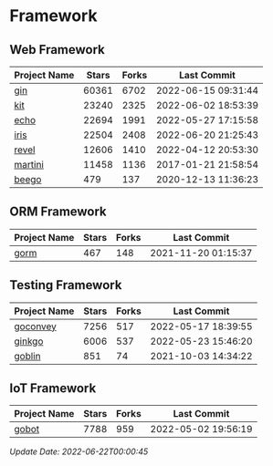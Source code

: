# Framework

## Web Framework
| Project Name | Stars | Forks | Last Commit |
| ------------ | ----- | ----- | ----------- |
| [gin](https://github.com/gin-gonic/gin) | 60361 | 6702 | 2022-06-15 09:31:44 |
| [kit](https://github.com/go-kit/kit) | 23240 | 2325 | 2022-06-02 18:53:39 |
| [echo](https://github.com/labstack/echo) | 22694 | 1991 | 2022-05-27 17:15:58 |
| [iris](https://github.com/kataras/iris) | 22504 | 2408 | 2022-06-20 21:25:43 |
| [revel](https://github.com/revel/revel) | 12606 | 1410 | 2022-04-12 20:53:30 |
| [martini](https://github.com/go-martini/martini) | 11458 | 1136 | 2017-01-21 21:58:54 |
| [beego](https://github.com/astaxie/beego) | 479 | 137 | 2020-12-13 11:36:23 |

## ORM Framework
| Project Name | Stars | Forks | Last Commit |
| ------------ | ----- | ----- | ----------- |
| [gorm](https://github.com/jinzhu/gorm) | 467 | 148 | 2021-11-20 01:15:37 |

## Testing Framework
| Project Name | Stars | Forks | Last Commit |
| ------------ | ----- | ----- | ----------- |
| [goconvey](https://github.com/smartystreets/goconvey) | 7256 | 517 | 2022-05-17 18:39:55 |
| [ginkgo](https://github.com/onsi/ginkgo) | 6006 | 537 | 2022-05-23 15:46:20 |
| [goblin](https://github.com/franela/goblin) | 851 | 74 | 2021-10-03 14:34:22 |

## IoT Framework
| Project Name | Stars | Forks | Last Commit |
| ------------ | ----- | ----- | ----------- |
| [gobot](https://github.com/hybridgroup/gobot) | 7788 | 959 | 2022-05-02 19:56:19 |

*Update Date: 2022-06-22T00:00:45*